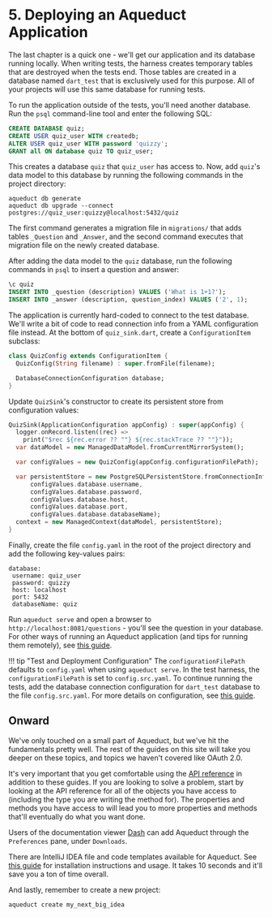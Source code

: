 # 5. Deploying an Aqueduct Application

The last chapter is a quick one - we'll get our application and its database running locally. When writing tests, the harness creates temporary tables that are destroyed when the tests end. Those tables are created in a database named `dart_test` that is exclusively used for this purpose. All of your projects will use this same database for running tests.

To run the application outside of the tests, you'll need another database. Run the `psql` command-line tool and enter the following SQL:

```sql
CREATE DATABASE quiz;
CREATE USER quiz_user WITH createdb;
ALTER USER quiz_user WITH password 'quizzy';
GRANT all ON database quiz TO quiz_user;
```

This creates a database `quiz` that `quiz_user` has access to. Now, add `quiz`'s data model to this database by running the following commands in the project directory:

```
aqueduct db generate
aqueduct db upgrade --connect postgres://quiz_user:quizzy@localhost:5432/quiz
```

The first command generates a migration file in `migrations/` that adds tables `_Question` and `_Answer`, and the second command executes that migration file on the newly created database.


After adding the data model to the `quiz` database, run the following commands in `psql` to insert a question and answer:

```sql
\c quiz
INSERT INTO _question (description) VALUES ('What is 1+1?');
INSERT INTO _answer (description, question_index) VALUES ('2', 1);
```

The application is currently hard-coded to connect to the test database. We'll write a bit of code to read connection info from a YAML configuration file instead. At the bottom of `quiz_sink.dart`, create a `ConfigurationItem` subclass:

```dart
class QuizConfig extends ConfigurationItem {
  QuizConfig(String filename) : super.fromFile(filename);

  DatabaseConnectionConfiguration database;
}
```

Update `QuizSink`'s constructor to create its persistent store from configuration values:

```dart
QuizSink(ApplicationConfiguration appConfig) : super(appConfig) {
  logger.onRecord.listen((rec) =>
    print("$rec ${rec.error ?? ""} ${rec.stackTrace ?? ""}"));
  var dataModel = new ManagedDataModel.fromCurrentMirrorSystem();

  var configValues = new QuizConfig(appConfig.configurationFilePath);

  var persistentStore = new PostgreSQLPersistentStore.fromConnectionInfo(
      configValues.database.username,
      configValues.database.password,
      configValues.database.host,
      configValues.database.port,
      configValues.database.databaseName);
  context = new ManagedContext(dataModel, persistentStore);
}
```

Finally, create the file `config.yaml` in the root of the project directory and add the following key-values pairs:

```
database:
 username: quiz_user
 password: quizzy
 host: localhost
 port: 5432
 databaseName: quiz
```

Run `aqueduct serve` and open a browser to `http://localhost:8081/questions` - you'll see the question in your database. For other ways of running an Aqueduct application (and tips for running them remotely), see [this guide](../deploy/overview.md).

!!! tip "Test and Deployment Configuration"
    The `configurationFilePath` defaults to `config.yaml` when using `aqueduct serve`. In the test harness, the `configurationFilePath` is set to `config.src.yaml`. To continue running the tests, add the database connection configuration for `dart_test` database to the file `config.src.yaml`. For more details on configuration, see [this guide](../http/configure.md).

## Onward

We've only touched on a small part of Aqueduct, but we've hit the fundamentals pretty well. The rest of the guides on this site will take you deeper on these topics, and topics we haven't covered like OAuth 2.0.

It's very important that you get comfortable using the [API reference](https://www.dartdocs.org/documentation/aqueduct/latest) in addition to these guides. If you are looking to solve a problem, start by looking at the API reference for all of the objects you have access to (including the type you are writing the method for). The properties and methods you have access to will lead you to more properties and methods that'll eventually do what you want done.

Users of the documentation viewer [Dash](https://kapeli.com/dash) can add Aqueduct through the `Preferences` pane, under `Downloads`.

There are IntelliJ IDEA file and code templates available for Aqueduct. See [this guide](../intellij.md) for installation instructions and usage. It takes 10 seconds and it'll save you a ton of time overall.

And lastly, remember to create a new project:

```
aqueduct create my_next_big_idea
```
